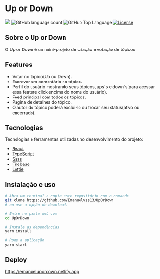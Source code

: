 # Up or Down

<p>
  <img src="https://img.shields.io/badge/made%20by-Emanuel-E63946?style=flat-square">
  <img alt="GitHub language count" src="https://img.shields.io/github/languages/count/Emanuelvss13/UpOrDown?color=E63946&style=flat-square">
  <img alt="GitHub Top Language" src="https://img.shields.io/github/languages/top/Emanuelvss13/UpOrDown?color=E63946&style=flat-square">
  <a href="https://opensource.org/licenses/MIT">
  <img alt="License" src="https://img.shields.io/badge/license-MIT-E63946?style=flat-square">
  </a>
</p>

## Sobre o Up or Down
O Up or Down é um mini-projeto de criação e votação de tópicos

## Features

- Votar no tópico(Up ou Down).
- Escrever um comentário no tópico.
- Perfil do usuário mostrando seus tópicos, ups´s e down´s(para acessar essa feature click encima do nome do usuário).
- Feed principal com todos os tópicos.
- Pagina de detalhes do tópico.
- O autor do tópico poderá exclui-lo ou trocar seu status(ativo ou encerrado).

## Tecnologias

Tecnologias e ferramentas utilizadas no desenvolvimento do projeto:

- [React](https://reactjs.org/)
- [TypeScript](https://www.typescriptlang.org/)
- [Sass](https://sass-lang.com/)
- [Firebase](https://firebase.google.com/)
- [Lottie](https://lottiefiles.com/)

## Instalação e uso

```bash
# Abra um terminal e copie este repositório com o comando
git clone https://github.com/Emanuelvss13/UpOrDown
# ou use a opção de download.

# Entre na pasta web com 
cd UpOrDown

# Instale as dependências
yarn install

# Rode a aplicação
yarn start
```

## Deploy

https://emanuelupordown.netlify.app
